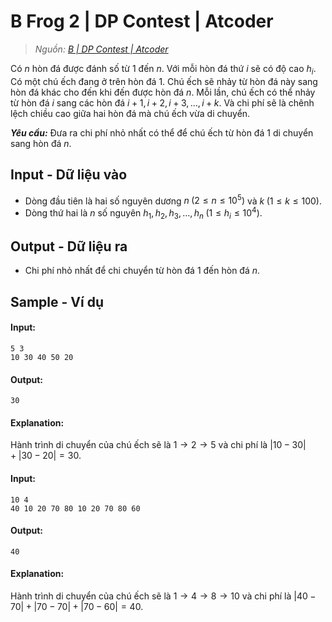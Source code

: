 
# B Frog 2 | DP Contest | Atcoder

> *Nguồn: [B | DP Contest | Atcoder](https://atcoder.jp/contests/dp/tasks/dp_b)*

Có $n$ hòn đá được đánh số từ $1$ đến $n$. Với mỗi hòn đá thứ $i$ sẽ có độ cao $h_i$. Có một chú ếch đang ở trên hòn đá $1$. Chú ếch sẽ nhảy từ hòn đá này sang hòn đá khác cho đến khi đến được hòn đá $n$. Mỗi lần, chú ếch có thể nhảy từ hòn đá $i$ sang các hòn đá $i + 1, i + 2, i + 3, \ldots, i + k$. Và chi phí sẽ là chênh lệch chiều cao giữa hai hòn đá mà chú ếch vừa di chuyển.

***Yêu cầu:*** Đưa ra chi phí nhỏ nhất có thể để chú ếch từ hòn đá $1$ di chuyển sang hòn đá $n$.

## Input - Dữ liệu vào

- Dòng đầu tiên là hai số nguyên dương $n \; (2 \le n \le 10^5)$ và $k \; (1 \le k \le 100)$.
- Dòng thứ hai là $n$ số nguyên $h_1, h_2, h_3, \ldots, h_n \; (1 \le h_i \le 10^4)$.

## Output - Dữ liệu ra

- Chi phí nhỏ nhất để chi chuyển từ hòn đá $1$ đến hòn đá $n$.

## Sample - Ví dụ

#### Input:

```
5 3
10 30 40 50 20
```

#### Output:

```
30
```

#### Explanation:

Hành trình di chuyển của chú ếch sẽ là $1 \rightarrow 2 \rightarrow 5$ và chi phí là $|10 - 30| + |30 - 20| = 30$.

#### Input:

```
10 4
40 10 20 70 80 10 20 70 80 60
```

#### Output:

```
40
```

#### Explanation:

Hành trình di chuyển của chú ếch sẽ là $1 \rightarrow 4 \rightarrow 8 \rightarrow 10$ và chi phí là $|40 - 70| + |70 - 70| + |70 - 60| = 40$.

